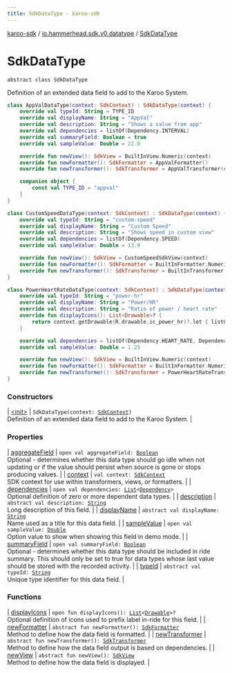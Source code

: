 ```yaml
---
title: SdkDataType - karoo-sdk
---
```


[karoo-sdk](../../index.html) / [io.hammerhead.sdk.v0.datatype](../index.html) / [SdkDataType](./index.html)

# SdkDataType

`abstract class SdkDataType`

Definition of an extended data field to add to the Karoo System.

``` kotlin
class AppValDataType(context: SdkContext) : SdkDataType(context) {
    override val typeId: String = TYPE_ID
    override val displayName: String = "AppVal"
    override val description: String = "Shows a value from app"
    override val dependencies = listOf(Dependency.INTERVAL)
    override val summaryField: Boolean = true
    override val sampleValue: Double = 22.0

    override fun newView(): SdkView = BuiltInView.Numeric(context)
    override fun newFormatter(): SdkFormatter = AppValFormatter()
    override fun newTransformer(): SdkTransformer = AppValTransformer(context)

    companion object {
        const val TYPE_ID = "appval"
    }
}
```

``` kotlin
class CustomSpeedDataType(context: SdkContext) : SdkDataType(context) {
    override val typeId: String = "custom-speed"
    override val displayName: String = "Custom Speed"
    override val description: String = "Shows speed in custom view"
    override val dependencies = listOf(Dependency.SPEED)
    override val sampleValue: Double = 13.0

    override fun newView(): SdkView = CustomSpeedSdkView(context)
    override fun newFormatter(): SdkFormatter = BuiltInFormatter.Numeric(1)
    override fun newTransformer(): SdkTransformer = BuiltInTransformer.Identity(context)
}
```

``` kotlin
class PowerHeartRateDataType(context: SdkContext) : SdkDataType(context) {
    override val typeId: String = "power-hr"
    override val displayName: String = "Power/HR"
    override val description: String = "Ratio of power / heart rate"
    override fun displayIcons(): List<Drawable>? {
        return context.getDrawable(R.drawable.ic_power_hr)?.let { listOf(it) }
    }

    override val dependencies = listOf(Dependency.HEART_RATE, Dependency.POWER)
    override val sampleValue: Double = 1.25

    override fun newView(): SdkView = BuiltInView.Numeric(context)
    override fun newFormatter(): SdkFormatter = BuiltInFormatter.Numeric(2)
    override fun newTransformer(): SdkTransformer = PowerHeartRateTransformer(context)
}
```

### Constructors

| [&lt;init&gt;](-init-.html) | `SdkDataType(context: `[`SdkContext`](../../io.hammerhead.sdk.v0/-sdk-context/index.html)`)`<br>Definition of an extended data field to add to the Karoo System. |

### Properties

| [aggregateField](aggregate-field.html) | `open val aggregateField: `[`Boolean`](https://kotlinlang.org/api/latest/jvm/stdlib/kotlin/-boolean/index.html)<br>Optional - determines whether this data type should go idle when not updating or if the value should persist when source is gone or stops producing values. |
| [context](context.html) | `val context: `[`SdkContext`](../../io.hammerhead.sdk.v0/-sdk-context/index.html)<br>SDK context for use within transformers, views, or formatters. |
| [dependencies](dependencies.html) | `open val dependencies: `[`List`](https://kotlinlang.org/api/latest/jvm/stdlib/kotlin.collections/-list/index.html)`<`[`Dependency`](../-dependency/index.html)`>`<br>Optional definition of zero or more dependent data types. |
| [description](description.html) | `abstract val description: `[`String`](https://kotlinlang.org/api/latest/jvm/stdlib/kotlin/-string/index.html)<br>Long description of this field. |
| [displayName](display-name.html) | `abstract val displayName: `[`String`](https://kotlinlang.org/api/latest/jvm/stdlib/kotlin/-string/index.html)<br>Name used as a title for this data field. |
| [sampleValue](sample-value.html) | `open val sampleValue: `[`Double`](https://kotlinlang.org/api/latest/jvm/stdlib/kotlin/-double/index.html)<br>Option value to show when showing this field in demo mode. |
| [summaryField](summary-field.html) | `open val summaryField: `[`Boolean`](https://kotlinlang.org/api/latest/jvm/stdlib/kotlin/-boolean/index.html)<br>Optional - determines whether this data type should be included in ride summary. This should only be set to true for data types whose last value should be stored with the recorded activity. |
| [typeId](type-id.html) | `abstract val typeId: `[`String`](https://kotlinlang.org/api/latest/jvm/stdlib/kotlin/-string/index.html)<br>Unique type identifier for this data field. |

### Functions

| [displayIcons](display-icons.html) | `open fun displayIcons(): `[`List`](https://kotlinlang.org/api/latest/jvm/stdlib/kotlin.collections/-list/index.html)`<`[`Drawable`](https://developer.android.com/reference/android/graphics/drawable/Drawable.html)`>?`<br>Optional definition of icons used to prefix label in-ride for this field. |
| [newFormatter](new-formatter.html) | `abstract fun newFormatter(): `[`SdkFormatter`](../../io.hammerhead.sdk.v0.datatype.formatter/-sdk-formatter/index.html)<br>Method to define how the data field is formatted. |
| [newTransformer](new-transformer.html) | `abstract fun newTransformer(): `[`SdkTransformer`](../../io.hammerhead.sdk.v0.datatype.transformer/-sdk-transformer/index.html)<br>Method to define how the data field output is based on dependencies. |
| [newView](new-view.html) | `abstract fun newView(): `[`SdkView`](../../io.hammerhead.sdk.v0.datatype.view/-sdk-view/index.html)<br>Method to define how the data field is displayed. |

